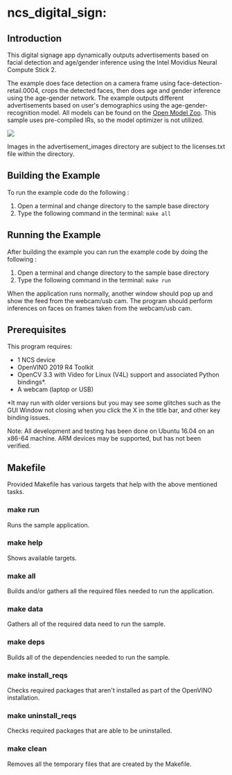 # ncs_digital_sign: 
## Introduction
This digital signage app dynamically outputs advertisements based on facial detection and age/gender inference using the Intel Movidius Neural Compute Stick 2. 

The example does face detection on a camera frame using face-detection-retail.0004, crops the detected faces, then does age and gender inference using the age-gender network. The example outputs different advertisements based on user's demographics using the age-gender-recognition model. All models can be found on the [Open Model Zoo](https://github.com/opencv/open_model_zoo). This sample uses pre-compiled IRs, so the model optimizer is not utilized.

![](updated_gif.gif)

Images in the advertisement_images directory are subject to the licenses.txt file within the directory.

## Building the Example

To run the example code do the following :
1. Open a terminal and change directory to the sample base directory
2. Type the following command in the terminal: ```make all```

## Running the Example

After building the example you can run the example code by doing the following :
1. Open a terminal and change directory to the sample base directory
2. Type the following command in the terminal: ```make run``` 

When the application runs normally, another window should pop up and show the feed from the webcam/usb cam. The program should perform inferences on faces on frames taken from the webcam/usb cam.

## Prerequisites
This program requires:
- 1 NCS device
- OpenVINO 2019 R4 Toolkit
- OpenCV 3.3 with Video for Linux (V4L) support and associated Python bindings*.
- A webcam (laptop or USB)


*It may run with older versions but you may see some glitches such as the GUI Window not closing when you click the X in the title bar, and other key binding issues.

Note: All development and testing has been done on Ubuntu 16.04 on an x86-64 machine. ARM devices may be supported, but has not been verified.

## Makefile
Provided Makefile has various targets that help with the above mentioned tasks.

### make run
Runs the sample application.

### make help
Shows available targets.

### make all
Builds and/or gathers all the required files needed to run the application.

### make data
Gathers all of the required data need to run the sample.

### make deps
Builds all of the dependencies needed to run the sample.

### make install_reqs
Checks required packages that aren't installed as part of the OpenVINO installation. 

### make uninstall_reqs
Checks required packages that are able to be uninstalled. 
 
### make clean
Removes all the temporary files that are created by the Makefile.


